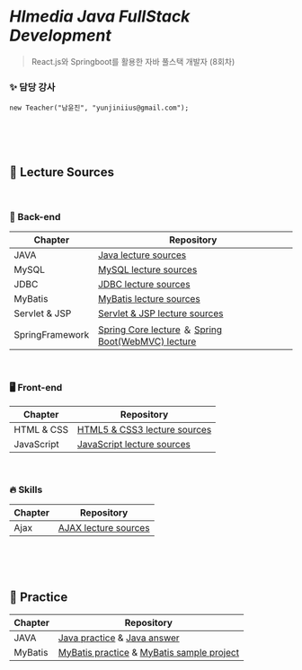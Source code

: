 # _HImedia Java FullStack Development_
>React.js와 Springboot를 활용한 자바 풀스택 개발자 (8회차)

### ✨  담당 강사 
```
new Teacher("남윤진", "yunjiniius@gmail.com");
```

<br><br><br>

## 🔎 Lecture Sources

<br>

### 🌟 Back-end

| Chapter | Repository |
| ------ | ------ |
| JAVA | [Java lecture sources](https://github.com/HI-2023-JavaFullStack-8/01_JAVA.git) |
| MySQL | [MySQL lecture sources](https://github.com/HI-2023-JavaFullStack-8/02_MySQL.git) |
| JDBC | [JDBC lecture sources](https://github.com/HI-2023-JavaFullStack-8/03_JDBC.git) |
| MyBatis | [MyBatis lecture sources](https://github.com/HI-2023-JavaFullStack-8/04_MyBatis) |
| Servlet & JSP | [Servlet & JSP lecture sources](https://github.com/HI-2023-JavaFullStack-8/07_Servlet-JSP.git) |
| SpringFramework | [Spring Core lecture](https://github.com/HI-2023-JavaFullStack-8/09_Spring-Core.git) ＆ [Spring Boot(WebMVC) lecture](https://github.com/HI-2023-JavaFullStack-8/10_Spring-Boot.git) |

<br>

### 🖥️ Front-end

| Chapter | Repository |
| ------ | ------ |
| HTML & CSS | [HTML5 & CSS3 lecture sources](https://github.com/HI-2023-JavaFullStack-8/05_HTML-CSS.git) |
| JavaScript | [JavaScript lecture sources](https://github.com/HI-2023-JavaFullStack-8/06_JavaScript.git) |

<br>

### 🔥 Skills

| Chapter | Repository |
| ------ | ------ |
| Ajax | [AJAX lecture sources](https://github.com/HI-2023-JavaFullStack-8/08_Ajax.git) |

<br><br><br>

## 🔎 Practice

| Chapter | Repository |
| ------ | ------ |
| JAVA | [Java practice](https://github.com/HI-2023-JavaFullStack-8/01_JAVA_practice.git) & [Java answer](https://github.com/HI-2023-JavaFullStack-8/01_JAVA_answer.git)|
| MyBatis | [MyBatis practice](https://github.com/HI-2023-JavaFullStack-8/04_MyBatis_practice.git) & [MyBatis sample project](https://github.com/HI-2023-JavaFullStack-8/04_MyBatis_practice_sample.git)|
